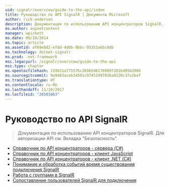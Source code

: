 ```yaml
---
uid: signalr/overview/guide-to-the-api/index
title: Руководство по API SignalR | Документы Microsoft
author: rick-anderson
description: Документация по использованию API концентраторов SignalR. Для авторизации API см. Вкладка "Безопасность".
ms.author: aspnetcontent
manager: wpickett
ms.date: 09/19/2014
ms.topic: article
ms.assetid: af69e8d2-efdd-4d0b-9bbc-95353a65c0db
ms.technology: dotnet-signalr
ms.prod: .net-framework
msc.legacyurl: /signalr/overview/guide-to-the-api
msc.type: chapter
ms.openlocfilehash: 119b21af75576c269b5d81769897281bd05b2986
ms.sourcegitcommit: 9a9483aceb34591c97451997036a9120c3fe2baf
ms.translationtype: HT
ms.contentlocale: ru-RU
ms.lasthandoff: 11/10/2017
ms.locfileid: "26503863"
---
```

<a name="signalr-guide-to-the-api"></a>Руководство по API SignalR
====================
> Документация по использованию API концентраторов SignalR. Для авторизации API см. Вкладка "Безопасность".


- [Справочник по API концентраторов - сервера (C#)](hubs-api-guide-server.md)
- [Справочник по API концентраторов - клиент JavaScript](hubs-api-guide-javascript-client.md)
- [Справочник по API концентраторов - клиент .NET (C#)](hubs-api-guide-net-client.md)
- [Понимание и обработка событий время существования подключения SignalR](handling-connection-lifetime-events.md)
- [Работа с группами в SignalR](working-with-groups.md)
- [Сопоставление пользователей SignalR для подключения](mapping-users-to-connections.md)
